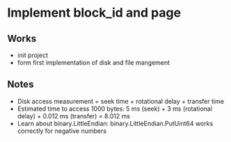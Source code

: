 # Implement block_id and page

## Works

- init project
- form first implementation of disk and file mangement

## Notes

- Disk access measurement = seek time + rotational delay + transfer time
- Estimated time to access 1000 bytes: 5 ms (seek) + 3 ms (rotational delay) + 0.012 ms (transfer) = 8.012 ms
- Learn about binary.LittleEndian: binary.LittleEndian.PutUint64 works correctly for negative numbers